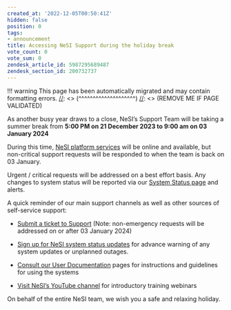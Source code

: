 ```yaml
---
created_at: '2022-12-05T00:50:41Z'
hidden: false
position: 0
tags:
- announcement
title: Accessing NeSI Support during the holiday break
vote_count: 0
vote_sum: 0
zendesk_article_id: 5987295689487
zendesk_section_id: 200732737
---
```




[//]: <> (REMOVE ME IF PAGE VALIDATED)
[//]: <> (vvvvvvvvvvvvvvvvvvvv)
!!! warning
    This page has been automatically migrated and may contain formatting errors.
[//]: <> (^^^^^^^^^^^^^^^^^^^^)
[//]: <> (REMOVE ME IF PAGE VALIDATED)

As another busy year draws to a close, NeSI’s Support Team will be
taking a summer break from **5:00 PM on 21 December 2023 to 9:00 am on
03 January 2024**

During this time, [NeSI platform services](https://status.nesi.org.nz/)
will be online and available, but non-critical support requests will be
responded to when the team is back on 03 January.

Urgent / critical requests will be addressed on a best effort basis. Any
changes to system status will be reported via our [System Status
page](https://status.nesi.org.nz/ "https://status.nesi.org.nz/") and
alerts.

A quick reminder of our main support channels as well as other sources
of self-service support:

-   [Submit a ticket to
    Support](https://support.nesi.org.nz/hc/en-gb/requests/new "https://support.nesi.org.nz/hc/en-gb/requests/new") (Note:
    non-emergency requests will be addressed on or after 03 January
    2024)

-   [Sign up for NeSI system status
    updates](https://support.nesi.org.nz/hc/en-gb/articles/360000751636 "https://support.nesi.org.nz/hc/en-gb/articles/360000751636") for
    advance warning of any system updates or unplanned outages. 

-   [Consult our User
    Documentation](https://support.nesi.org.nz/hc/en-gb/categories/360000013836 "https://support.nesi.org.nz/hc/en-gb/categories/360000013836") pages
    for instructions and guidelines for using the systems

-   [Visit NeSI’s YouTube
    channel](https://www.youtube.com/playlist?list=PLvbRzoDQPkuGMWazx5LPA6y8Ji6tyl0Sp "https://www.youtube.com/playlist?list=PLvbRzoDQPkuGMWazx5LPA6y8Ji6tyl0Sp") for
    introductory training webinars

On behalf of the entire NeSI team, we wish you a safe and relaxing
holiday. 
